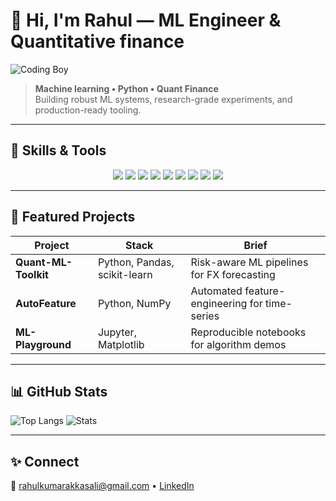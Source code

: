 
# 👋 Hi, I'm Rahul — ML Engineer & Quantitative finance

![Coding Boy](https://media.giphy.com/media/qgQUggAC3Pfv687qPC/giphy.gif)

> **Machine learning • Python • Quant Finance**  
> Building robust ML systems, research-grade experiments, and production-ready tooling.

---

## 🚀 Skills & Tools  

<p align="center">
  <!-- Stickers / crate-style badges -->
  <img src="https://img.shields.io/badge/Python-3776AB?style=for-the-badge&logo=python&logoColor=white" />
  <img src="https://img.shields.io/badge/NumPy-013243?style=for-the-badge&logo=numpy&logoColor=white" />
  <img src="https://img.shields.io/badge/Pandas-150458?style=for-the-badge&logo=pandas&logoColor=white" />
  <img src="https://img.shields.io/badge/Matplotlib-11557c?style=for-the-badge&logo=plotly&logoColor=white" />
  <img src="https://img.shields.io/badge/Jupyter-F37626?style=for-the-badge&logo=jupyter&logoColor=white" />
  <img src="https://img.shields.io/badge/scikit--learn-F7931E?style=for-the-badge&logo=scikit-learn&logoColor=white" />
  <img src="https://img.shields.io/badge/TensorFlow-FF6F00?style=for-the-badge&logo=tensorflow&logoColor=white" />
  <img src="https://img.shields.io/badge/SciPy-8CAAE6?style=for-the-badge&logo=scipy&logoColor=white" />
  <img src="https://img.shields.io/badge/Quant%20Finance-0A66C2?style=for-the-badge&logo=bitcoin&logoColor=white" />
</p>

---

## 🔭 Featured Projects
| Project | Stack | Brief |
|--------|-------|-------|
| **Quant-ML-Toolkit** | Python, Pandas, scikit-learn | Risk-aware ML pipelines for FX forecasting |
| **AutoFeature** | Python, NumPy | Automated feature-engineering for time-series |
| **ML-Playground** | Jupyter, Matplotlib | Reproducible notebooks for algorithm demos |

---

## 📊 GitHub Stats
![Top Langs](https://github-readme-stats.vercel.app/api/top-langs/?username=rahulakkasali&layout=compact&theme=tokyonight)
![Stats](https://github-readme-stats.vercel.app/api?username=rahulakkasali&show_icons=true&theme=tokyonight)

---

## ✨ Connect
📧 rahulkumarakkasali@gmail.com • [LinkedIn](www.linkedin.com/in/rahulkumar-akkasali)
